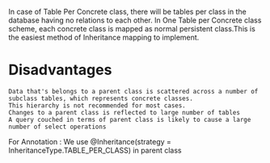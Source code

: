 In case of Table Per Concrete class, there will be tables per class in the database having no relations to each other.
In One Table per Concrete class scheme, each concrete class is mapped as normal persistent class.This is the easiest method of Inheritance mapping to implement.

# Disadvantages
    Data that's belongs to a parent class is scattered across a number of subclass tables, which represents concrete classes.
    This hierarchy is not recommended for most cases.
    Changes to a parent class is reflected to large number of tables
    A query couched in terms of parent class is likely to cause a large number of select operations


For Annotation : We use @Inheritance(strategy = InheritanceType.TABLE_PER_CLASS) in parent class

